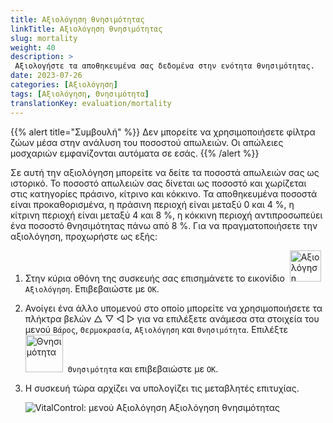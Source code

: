 ```yaml
---
title: Αξιολόγηση θνησιμότητας
linkTitle: Αξιολόγηση θνησιμότητας
slug: mortality
weight: 40
description: >
 Αξιολογήστε τα αποθηκευμένα σας δεδομένα στην ενότητα θνησιμότητας.
date: 2023-07-26
categories: [Αξιολόγηση]
tags: [Αξιολόγηση, Θνησιμότητα]
translationKey: evaluation/mortality
---
```

{{% alert title="Συμβουλή" %}}
Δεν μπορείτε να χρησιμοποιήσετε φίλτρα ζώων μέσα στην ανάλυση του ποσοστού απωλειών. Οι απώλειες μοσχαριών εμφανίζονται αυτόματα σε εσάς.
{{% /alert %}}

Σε αυτή την αξιολόγηση μπορείτε να δείτε τα ποσοστά απωλειών σας ως ιστορικό. Το ποσοστό απωλειών σας δίνεται ως ποσοστό και χωρίζεται στις κατηγορίες πράσινο, κίτρινο και κόκκινο. Τα αποθηκευμένα ποσοστά είναι προκαθορισμένα, η πράσινη περιοχή είναι μεταξύ 0 και 4 %, η κίτρινη περιοχή είναι μεταξύ 4 και 8 %, η κόκκινη περιοχή αντιπροσωπεύει ένα ποσοστό θνησιμότητας πάνω από 8 %.
Για να πραγματοποιήσετε την αξιολόγηση, προχωρήστε ως εξής:

1. Στην κύρια οθόνη της συσκευής σας επισημάνετε το εικονίδιο &nbsp;<img src="/icons/main/evaluation.svg" width="50" align="bottom" alt="Αξιολόγηση" />&nbsp; `Αξιολόγηση`. Επιβεβαιώστε με `OK`.

2. Ανοίγει ένα άλλο υπομενού στο οποίο μπορείτε να χρησιμοποιήσετε τα πλήκτρα βελών △ ▽ ◁ ▷ για να επιλέξετε ανάμεσα στα στοιχεία του μενού `Βάρος`, `Θερμοκρασία`, `Αξιολόγηση` και `Θνησιμότητα`. Επιλέξτε &nbsp;<img src="/icons/evaluation/calflosses.svg" width="60" align="bottom" alt="Θνησιμότητα" />&nbsp; `Θνησιμότητα` και επιβεβαιώστε με `OK`.

3. Η συσκευή τώρα αρχίζει να υπολογίζει τις μεταβλητές επιτυχίας.

   ![VitalControl: μενού Αξιολόγηση Αξιολόγηση θνησιμότητας](../images/mortality.png "Αξιολόγηση θνησιμότητας")

